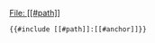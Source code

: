 [File: [[#path]]](https://github.com/paradigmxyz/reth/blob/main/[[#path]])
```rust,no_run,noplayground
{{#include [[#path]]:[[#anchor]]}}
```